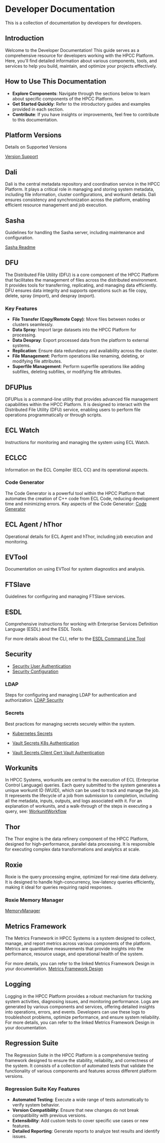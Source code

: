 # Developer Documentation

This is a collection of documentation by developers for developers.

## Introduction

Welcome to the Developer Documentation! This guide serves as a comprehensive resource for developers working with the HPCC Platform. Here, you'll find detailed information about various components, tools, and services to help you build, maintain, and optimize your projects effectively.

## How to Use This Documentation

- **Explore Components**: Navigate through the sections below to learn about specific components of the HPCC Platform.
- **Get Started Quickly**: Refer to the introductory guides and examples provided in each section.
- **Contribute**: If you have insights or improvements, feel free to contribute to this documentation.

## Platform Versions

Details on Supported Versions

[Version Support](VersionSupport.md)

## Dali

Dali is the central metadata repository and coordination service in the HPCC Platform. It plays a critical role in managing and storing system metadata, including file information, cluster configurations, and workunit details. Dali ensures consistency and synchronization across the platform, enabling efficient resource management and job execution.

## Sasha

Guidelines for handling the Sasha server, including maintenance and configuration.

[Sasha Readme](/dali/sasha/sasha.md)

## DFU

The Distributed File Utility (DFU) is a core component of the HPCC Platform that facilitates the management of files across the distributed environment. It provides tools for transferring, replicating, and managing data efficiently. DFU ensures data integrity and supports operations such as file copy, delete, spray (import), and despray (export).

### Key Features

- **File Transfer (Copy/Remote Copy)**: Move files between nodes or clusters seamlessly.
- **Data Spray**: Import large datasets into the HPCC Platform for processing.
- **Data Despray**: Export processed data from the platform to external systems.
- **Replication**: Ensure data redundancy and availability across the cluster.
- **File Management**: Perform operations like renaming, deleting, or modifying file attributes.
- **Superfile Management**: Perform superfile operations like adding subfiles, deleting subfiles, or modifying file attributes.

[//]: # (TO DO: Add link)

## DFUPlus

DFUPlus is a command-line utility that provides advanced file management capabilities within the HPCC Platform. It is designed to interact with the Distributed File Utility (DFU) service, enabling users to perform file operations programmatically or through scripts.

[//]: # (TO DO: Add link)

## ECL Watch

Instructions for monitoring and managing the system using ECL Watch.

[//]: # (TO DO)

## ECLCC

Information on the ECL Compiler (ECL CC) and its operational aspects.

### Code Generator

The Code Generator is a powerful tool within the HPCC Platform that automates the creation of C++ code from ECL Code, reducing development time and minimizing errors. Key aspects of the Code Generator: [Code Generator](CodeGenerator.md)

## ECL Agent / hThor

Operational details for ECL Agent and hThor, including job execution and monitoring.

## EVTool

Documentation on using EVTool for system diagnostics and analysis.

## FTSlave

Guidelines for configuring and managing FTSlave services.

## ESDL

Comprehensive instructions for working with Enterprise Services Definition Language (ESDL) and the ESDL Tools.

For more details about the CLI, refer to the [ESDL Command Line Tool](../tools/esdlcmd/README.md)

## Security

- [Security User Authentication](SecurityUserAuthentication.md)
- [Security Configuration](SecurityConfig.md)

### LDAP

Steps for configuring and managing LDAP for authentication and authorization. [LDAP Security](LDAPSecurityManager.md)

### Secrets

Best practices for managing secrets securely within the system.

- [Kubernetes Secrets](../helm/examples/secrets/README-kubernetessecrets.md)

- [Vault Secrets K8s Authentication](../helm/examples/secrets/README-vault_secrets_using_kubernetes_authentication.md)

- [Vault Secrets Client Cert Vault Authentication](../helm/examples/secrets/README-vaultsecretsusingclientcertvaultauthentication.md)

## Workunits

In HPCC Systems, workunits are central to the execution of ECL (Enterprise Control Language) queries. Each query submitted to the system generates a unique workunit ID (WUID), which can be used to track and manage the job. It represents the lifecycle of a job from submission to completion, including all the metadata, inputs, outputs, and logs associated with it.
For an explanation of workunits, and a walk-through of the steps in executing a query, see:
[WorkunitWorkflow](Workunits.md)

## Thor

The Thor engine is the data refinery component of the HPCC Platform, designed for high-performance, parallel data processing. It is responsible for executing complex data transformations and analytics at scale.

[//]: # (TO DO)

## Roxie

Roxie is the query processing engine, optimized for real-time data delivery. It is designed to handle high-concurrency, low-latency queries efficiently, making it ideal for queries requiring rapid responses.

### Roxie Memory Manager

[MemoryManager](MemoryManager.md)

## Metrics Framework

The Metrics Framework in HPCC Systems is a system designed to collect, manage, and report metrics across various components of the platform. Metrics are quantitative measurements that provide insights into the performance, resource usage, and operational health of the system.

For more details, you can refer to the linked Metrics Framework Design in your documentation. [Metrics Framework Design](Metrics.md)

## Logging

Logging in the HPCC Platform provides a robust mechanism for tracking system activities, diagnosing issues, and monitoring performance. Logs are generated by various components and services, offering detailed insights into operations, errors, and events. Developers can use these logs to troubleshoot problems, optimize performance, and ensure system reliability.
For more details, you can refer to the linked Metrics Framework Design in your documentation.

[//]: # (TO DO)

## Regression Suite

The Regression Suite in the HPCC Platform is a comprehensive testing framework designed to ensure the stability, reliability, and correctness of the system. It consists of a collection of automated tests that validate the functionality of various components and features across different platform versions.

### Regression Suite Key Features

- **Automated Testing**: Execute a wide range of tests automatically to verify system behavior.
- **Version Compatibility**: Ensure that new changes do not break compatibility with previous versions.
- **Extensibility**: Add custom tests to cover specific use cases or new features.
- **Detailed Reporting**: Generate reports to analyze test results and identify issues.

[//]: # (TO DO:add link)
